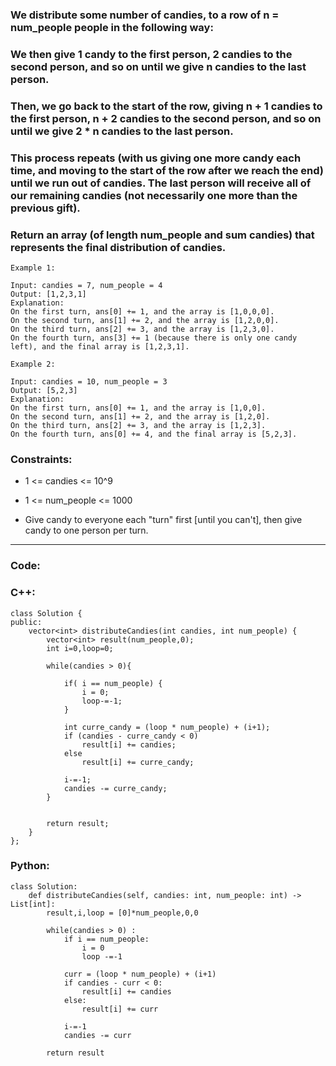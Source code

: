 ### We distribute some number of candies, to a row of n = num_people people in the following way:

### We then give 1 candy to the first person, 2 candies to the second person, and so on until we give n candies to the last person.

### Then, we go back to the start of the row, giving n + 1 candies to the first person, n + 2 candies to the second person, and so on until we give 2 * n candies to the last person.

### This process repeats (with us giving one more candy each time, and moving to the start of the row after we reach the end) until we run out of candies.  The last person will receive all of our remaining candies (not necessarily one more than the previous gift).

### Return an array (of length num_people and sum candies) that represents the final distribution of candies.

```
Example 1:

Input: candies = 7, num_people = 4
Output: [1,2,3,1]
Explanation:
On the first turn, ans[0] += 1, and the array is [1,0,0,0].
On the second turn, ans[1] += 2, and the array is [1,2,0,0].
On the third turn, ans[2] += 3, and the array is [1,2,3,0].
On the fourth turn, ans[3] += 1 (because there is only one candy left), and the final array is [1,2,3,1].
```
```
Example 2:

Input: candies = 10, num_people = 3
Output: [5,2,3]
Explanation: 
On the first turn, ans[0] += 1, and the array is [1,0,0].
On the second turn, ans[1] += 2, and the array is [1,2,0].
On the third turn, ans[2] += 3, and the array is [1,2,3].
On the fourth turn, ans[0] += 4, and the final array is [5,2,3].
``` 

### Constraints:

- 1 <= candies <= 10^9
- 1 <= num_people <= 1000

- Give candy to everyone each "turn" first [until you can't], then give candy to one person per turn.

---

### Code:

### C++:

```
class Solution {
public:
    vector<int> distributeCandies(int candies, int num_people) {
        vector<int> result(num_people,0);
        int i=0,loop=0;
        
        while(candies > 0){
            
            if( i == num_people) {
                i = 0;
                loop-=-1;
            }
            
            int curre_candy = (loop * num_people) + (i+1);
            if (candies - curre_candy < 0)
                result[i] += candies;
            else
                result[i] += curre_candy;
            
            i-=-1;
            candies -= curre_candy;
        }
        
        
        return result;
    }
};
```

### Python:

```
class Solution:
    def distributeCandies(self, candies: int, num_people: int) -> List[int]:
        result,i,loop = [0]*num_people,0,0
        
        while(candies > 0) :
            if i == num_people:
                i = 0
                loop -=-1
            
            curr = (loop * num_people) + (i+1)
            if candies - curr < 0:
                result[i] += candies
            else:
                result[i] += curr
                
            i-=-1
            candies -= curr
            
        return result
```
